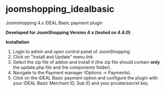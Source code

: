 joomshopping_idealbasic
=======================

Joomshopping 4.x iDEAL Basic payment plugin

**Developed for JoomShopping Version 4.x (tested on 4.4.0)**

**Installation**

1. Login to admin and open control panel of JoomShopping
2. Click on "Install and Update" menu link
3. Select the zip file of addon and install it (the zip file should contain **only** the update.php file and the components folder).
4. Navigate to the Payment manager (Options -> Payments).
5. Click on the iDEAL Basic payment option and configure the plugin with your iDEAL Basic Merchant ID, Sub ID and  your private/secret key.